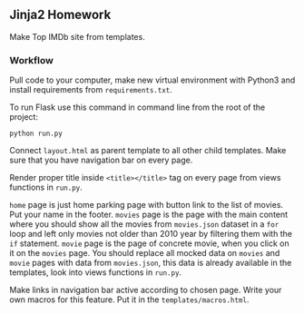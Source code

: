 ## Jinja2 Homework
Make Top IMDb site from templates.

### Workflow
Pull code to your computer, make new virtual environment with Python3 and install requirements from `requirements.txt`.

To run Flask use this command in command line from the root of the project:
```shell
python run.py
```

Connect `layout.html` as parent template to all other child templates. Make sure that you have navigation bar on every page.

Render proper title inside `<title></title>` tag on every page from views functions in `run.py`.

`home` page is just home parking page with button link to the list of movies. Put your name in the footer.
`movies` page is the page with the main content where you should show all the movies from `movies.json` dataset in a `for` loop and left only movies not older than 2010 year by filtering them with the `if` statement.
`movie` page is the page of concrete movie, when you click on it on the `movies` page.
You should replace all mocked data on `movies` and `movie` pages with data from `movies.json`, this data is already available in the templates, look into views functions in `run.py`.

Make links in navigation bar active according to chosen page. Write your own macros for this feature. Put it in the `templates/macros.html`.